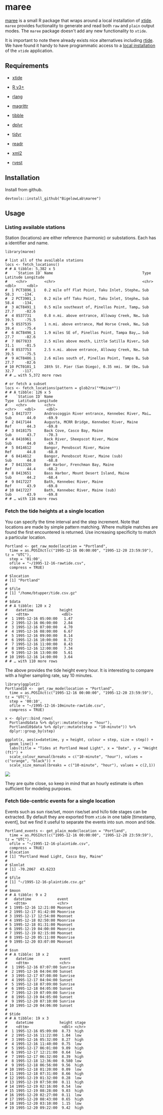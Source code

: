 # maree

[maree](https://translate.google.com/#view=home&op=translate&sl=en&tl=fr&text=tide) is a small R package that wraps  around a local installation of [xtide](https://flaterco.com/xtide/). `maree` 
provides fuctionality to generate and read both `raw` and `plain` output modes. 
The `maree` package doesn't add any new functionality to `xtide`.

It is important to note there already exists nice alternatives including
[rtide](https://CRAN.R-project.org/package=rtide). We have found it handy to
have programmatic access to a [local installation](https://flaterco.com/xtide/installation.html) of the `xtide` application.

## Requirements

+ [xtide](https://flaterco.com/xtide/)

+ [R v3+](https://www.r-project.org/)

+ [rlang](https://CRAN.R-project.org/package=rlang)

+ [magrittr](https://CRAN.R-project.org/package=magrittr)

+ [tibble](https://CRAN.R-project.org/package=tibble)

+ [dplyr](https://CRAN.R-project.org/package=dplyr)

+ [tidyr](https://CRAN.R-project.org/package=tidyr)

+ [readr](https://CRAN.R-project.org/package=readr)

+ [xml2](https://CRAN.R-project.org/package=xml2)

+ [rvest](https://CRAN.R-project.org/package=rvest)

## Installation

Install from github.

```
devtools::install_github("BigelowLab\maree")
```

## Usage

### Listing available stations

Station (locations) are either reference (harmonic) or substations.  Each has a 
identifier and name.

```
library(maree)

# list all of the available stations
locs <- fetch_locations()
# # A tibble: 5,382 x 5
#    `Station ID` Name                                         Type  Latitude Longitude
#    <chr>        <chr>                                        <chr>    <dbl>     <dbl>
#  1 PCT3896_1    0.2 mile off Flat Point, Taku Inlet, Stephe… Sub       58.3    -134. 
#  2 PCT3901_1    0.2 mile off Taku Point, Taku Inlet, Stephe… Sub       58.4    -134. 
#  3 ACT8491_1    0.5 mile southeast of, Pinellas Point, Tamp… Sub       27.7     -82.6
#  4 8537731      0.8 n.mi. above entrance, Alloway Creek, Ne… Sub       39.5     -75.5
#  5 8537535      1 n.mi. above entrance, Mad Horse Creek, Ne… Sub       39.4     -75.4
#  6 ACT8496_1    1.9 miles SE of, Pinellas Point, Tampa Bay,… Sub       27.7     -82.6
#  7 8677833      2.5 miles above mouth, Little Satilla River… Sub       31.1     -81.5
#  8 8537753      2.5 n.mi. above entrance, Alloway Creek, Ne… Sub       39.5     -75.5
#  9 ACT8486_1    2.6 miles south of, Pinellas Point, Tampa B… Sub       27.7     -82.6
# 10 PCT0101_1    28th St. Pier (San Diego), 0.35 nmi. SW (De… Sub       32.7    -117. 
# # … with 5,372 more rows

# or fetch a subset 
locs <- fetch_locations(pattern = glob2rx("*Maine*"))
# # A tibble: 126 x 5
#    `Station ID` Name                                              Type  Latitude Longitude
#    <chr>        <chr>                                             <chr>    <dbl>     <dbl>
#  1 8417377      Androscoggin River entrance, Kennebec River, Mai… Sub       44.0     -69.9
#  2 8417144      Augusta, MCRR Bridge, Kennebec River, Maine       Ref       44.3     -69.8
#  3 8418175      Back Cove, Casco Bay, Maine                       Sub       43.7     -70.3
#  4 8416961      Back River, Sheepscot River, Maine                Sub       44.0     -69.7
#  5 8414612      Bangor, Penobscot River, Maine                    Ref       44.8     -68.8
#  6 8414612      Bangor, Penobscot River, Maine (sub)              Sub       44.8     -68.8
#  7 8413320      Bar Harbor, Frenchman Bay, Maine                  Ref       44.4     -68.2
#  8 8413651      Bass Harbor, Mount Desert Island, Maine           Sub       44.2     -68.4
#  9 8417227      Bath, Kennebec River, Maine                       Ref       43.9     -69.8
# 10 8417227      Bath, Kennebec River, Maine (sub)                 Sub       43.9     -69.8
# # … with 116 more rows
```

### Fetch the tide heights at a single location

You can specify the time interval and the step increment.  Note that locations
are made by simple pattern matching.  Where multiple matches are found the first
encountered is returned.  Use increasing specificity to match a particular location.

```
Portland <- get_raw_mode(location = "Portland", 
  time = as.POSIXct(c("1995-12-16 00:00:00", "1995-12-20 23:59:59"), tz = "UTC"),
  step = '01:00',
  ofile = "~/1995-12-16-rawtide.csv",
  compress = TRUE)

# $location
# [1] "Portland"
# 
# $file
# [1] "/home/btupper/tide.csv.gz"
# 
# $data
# # A tibble: 120 x 2
#    datetime            height
#    <dttm>               <dbl>
#  1 1995-12-16 05:00:00   1.47
#  2 1995-12-16 06:00:00   2.84
#  3 1995-12-16 07:00:00   4.70
#  4 1995-12-16 08:00:00   6.67
#  5 1995-12-16 09:00:00   8.14
#  6 1995-12-16 10:00:00   8.72
#  7 1995-12-16 11:00:00   8.43
#  8 1995-12-16 12:00:00   7.34
#  9 1995-12-16 13:00:00   5.61
# 10 1995-12-16 14:00:00   3.64
# # … with 110 more rows
```

The above provides the tide height every hour.  It is interesting to compare with
a higher sampling rate, say 10 minutes.

```
library(ggplot2)
Portland10 <-  get_raw_mode(location = "Portland", 
  time = as.POSIXct(c("1995-12-16 00:00:00", "1995-12-20 23:59:59"), tz = "UTC"),
  step = '00:10',
  ofile = "~/1995-12-16-10minute-rawtide.csv",
  compress = TRUE)

x <- dplyr::bind_rows(
  Portland$data %>% dplyr::mutate(step = "hour"),
  Portland10$data %>% dplyr::mutate(step = "10-minute")) %>%
  dplyr::group_by(step)

ggplot(x, aes(x=datetime, y = height, colour = step, size = step)) +
  geom_line() + 
  labs(title = "Tides at Portland Head Light", x = "Date", y = "Height (ft)") +
  scale_colour_manual(breaks = c("10-minute", "hour"), values = c("orange", "black")) +
  scale_size_manual(breaks = c("10-minute", "hour"), values = c(2,1))
```
![](inst/images/Portland-tides.png)

They are quite close, so keep in mind that an hourly estimate is often sufficient for modeling purposes.


### Fetch tide-centric events for a single location

Events such as sun rise/set, moon rise/set and hi/lo tide stages can be extracted.  By default they are exported from `xtide` in one table [timestamp, event], but we find it 
useful to separate the events into sun. moon and tide.

```
Portland_events <- get_plain_mode(location = "Portland",
  time = as.POSIXct(c("1995-12-16 00:00:00", "1995-12-20 23:59:59"), tz = "UTC"),
  ofile = "~/1995-12-16-plaintide.csv",
  compress = TRUE)
# $location
# [1] "Portland Head Light, Casco Bay, Maine"
# 
# $lonlat
# [1] -70.2067  43.6233
# 
# $file
# [1] "~/1995-12-16-plaintide.csv.gz"
# 
# $moon
# # A tibble: 9 x 2
#   datetime            event   
#   <dttm>              <chr>   
# 1 1995-12-16 12:21:00 Moonset 
# 2 1995-12-17 01:42:00 Moonrise
# 3 1995-12-17 12:54:00 Moonset 
# 4 1995-12-18 02:50:00 Moonrise
# 5 1995-12-18 01:31:00 Moonset 
# 6 1995-12-19 04:00:00 Moonrise
# 7 1995-12-19 02:15:00 Moonset 
# 8 1995-12-20 05:11:00 Moonrise
# 9 1995-12-20 03:07:00 Moonset 
# 
# $sun
# # A tibble: 10 x 2
#    datetime            event  
#    <dttm>              <chr>  
#  1 1995-12-16 07:07:00 Sunrise
#  2 1995-12-16 04:04:00 Sunset 
#  3 1995-12-17 07:08:00 Sunrise
#  4 1995-12-17 04:04:00 Sunset 
#  5 1995-12-18 07:09:00 Sunrise
#  6 1995-12-18 04:05:00 Sunset 
#  7 1995-12-19 07:09:00 Sunrise
#  8 1995-12-19 04:05:00 Sunset 
#  9 1995-12-20 07:10:00 Sunrise
# 10 1995-12-20 04:06:00 Sunset 
# 
# $tide
# # A tibble: 19 x 3
#    datetime            height stage
#    <dttm>               <dbl> <chr>
#  1 1995-12-16 05:09:00  8.73  high 
#  2 1995-12-16 11:22:00  1.04  low  
#  3 1995-12-16 05:32:00  8.27  high 
#  4 1995-12-16 11:40:00  0.75  low  
#  5 1995-12-17 06:01:00  9.09  high 
#  6 1995-12-17 12:21:00  0.64  low  
#  7 1995-12-17 06:32:00  8.39  high 
#  8 1995-12-18 12:36:00  0.580 low  
#  9 1995-12-18 06:56:00  9.56  high 
# 10 1995-12-18 01:20:00  0.09  low  
# 11 1995-12-18 07:31:00  8.66  high 
# 12 1995-12-19 01:32:00  0.28  low  
# 13 1995-12-19 07:50:00  0.11  high 
# 14 1995-12-19 02:16:00  0.54  low  
# 15 1995-12-19 08:28:00  9.03  high 
# 16 1995-12-20 02:27:00  0.11  low  
# 17 1995-12-20 08:43:00  0.65  high 
# 18 1995-12-20 03:10:00  1.15  low  
# 19 1995-12-20 09:22:00  9.42  high 
```
